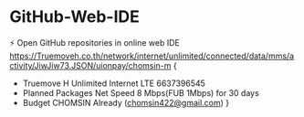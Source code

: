# GitHub-Web-IDE
⚡ Open GitHub repositories in online web IDE
 https://Truemoveh.co.th/network/internet/unlimited/connected/data/mms/activity/JiwJiw73.JSON/uionpay/chomsin-m
{
- Truemove H Unlimited Internet LTE 6637396545
- Planned Packages Net Speed 8 Mbps(FUB 1Mbps) for 30 days
- Budget CHOMSIN Already (chomsin422@gmail.com)
}

